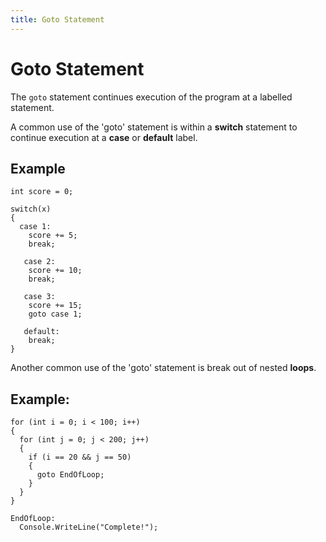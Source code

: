 ```yaml
---
title: Goto Statement
---
```


# Goto Statement

The `goto` statement continues execution of the program at a labelled statement.

A common use of the 'goto' statement is within a **switch** statement to continue execution at a **case** or **default** label.

## Example
```
int score = 0;

switch(x)
{
  case 1:
    score += 5;
    break;
    
   case 2:
    score += 10;
    break;
    
   case 3:
    score += 15;
    goto case 1;
    
   default:
    break;
}
```


Another common use of the 'goto' statement is break out of nested **loops**.

## Example:
```
for (int i = 0; i < 100; i++)
{
  for (int j = 0; j < 200; j++)
  {
    if (i == 20 && j == 50)
    {
      goto EndOfLoop;
    }
  }
}

EndOfLoop:
  Console.WriteLine("Complete!");
```
